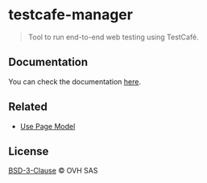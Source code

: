 # testcafe-manager

> Tool to run end-to-end web testing using TestCafé.

## Documentation

You can check the documentation [here](https://ovh.github.io/manager/guide/test-e2e.html).

## Related

- [Use Page Model](https://devexpress.github.io/testcafe/documentation/recipes/extract-reusable-test-code/use-page-model.html)

## License

[BSD-3-Clause](https://github.com/ovh/manager/tree/master/LICENSE) © OVH SAS
